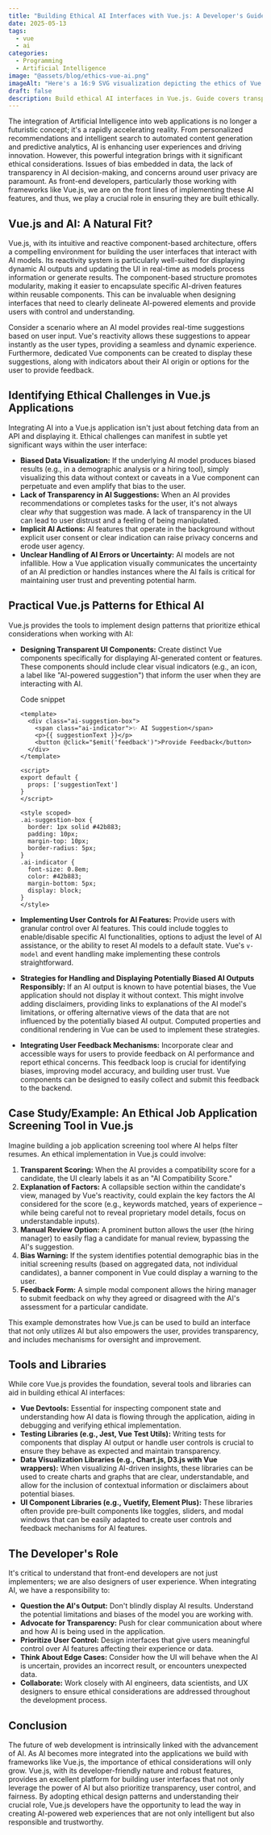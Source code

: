 ```yaml
---
title: "Building Ethical AI Interfaces with Vue.js: A Developer's Guide"
date: 2025-05-13
tags:
  - vue
  - ai
categories:
  - Programming
  - Artificial Intelligence
image: "@assets/blog/ethics-vue-ai.png"
imageAlt: "Here's a 16:9 SVG visualization depicting the ethics of Vue.js with AI. The image visually connects the two technologies while highlighting their shared ethical values and principles."
draft: false
description: Build ethical AI interfaces in Vue.js. Guide covers transparency, user controls, bias handling in the UI. Build responsible AI applications.
---
```

The integration of Artificial Intelligence into web applications is no longer a futuristic concept; it's a rapidly accelerating reality. From personalized recommendations and intelligent search to automated content generation and predictive analytics, AI is enhancing user experiences and driving innovation. However, this powerful integration brings with it significant ethical considerations. Issues of bias embedded in data, the lack of transparency in AI decision-making, and concerns around user privacy are paramount. As front-end developers, particularly those working with frameworks like Vue.js, we are on the front lines of implementing these AI features, and thus, we play a crucial role in ensuring they are built ethically.

## Vue.js and AI: A Natural Fit?

Vue.js, with its intuitive and reactive component-based architecture, offers a compelling environment for building the user interfaces that interact with AI models. Its reactivity system is particularly well-suited for displaying dynamic AI outputs and updating the UI in real-time as models process information or generate results. The component-based structure promotes modularity, making it easier to encapsulate specific AI-driven features within reusable components. This can be invaluable when designing interfaces that need to clearly delineate AI-powered elements and provide users with control and understanding.

Consider a scenario where an AI model provides real-time suggestions based on user input. Vue's reactivity allows these suggestions to appear instantly as the user types, providing a seamless and dynamic experience. Furthermore, dedicated Vue components can be created to display these suggestions, along with indicators about their AI origin or options for the user to provide feedback.

## Identifying Ethical Challenges in Vue.js Applications

Integrating AI into a Vue.js application isn't just about fetching data from an API and displaying it. Ethical challenges can manifest in subtle yet significant ways within the user interface:

- **Biased Data Visualization:** If the underlying AI model produces biased results (e.g., in a demographic analysis or a hiring tool), simply visualizing this data without context or caveats in a Vue component can perpetuate and even amplify that bias to the user.
- **Lack of Transparency in AI Suggestions:** When an AI provides recommendations or completes tasks for the user, it's not always clear _why_ that suggestion was made. A lack of transparency in the UI can lead to user distrust and a feeling of being manipulated.
- **Implicit AI Actions:** AI features that operate in the background without explicit user consent or clear indication can raise privacy concerns and erode user agency.
- **Unclear Handling of AI Errors or Uncertainty:** AI models are not infallible. How a Vue application visually communicates the uncertainty of an AI prediction or handles instances where the AI fails is critical for maintaining user trust and preventing potential harm.

## Practical Vue.js Patterns for Ethical AI

Vue.js provides the tools to implement design patterns that prioritize ethical considerations when working with AI:

- **Designing Transparent UI Components:** Create distinct Vue components specifically for displaying AI-generated content or features. These components should include clear visual indicators (e.g., an icon, a label like "AI-powered suggestion") that inform the user when they are interacting with AI.
    
    Code snippet
    
    ```
    <template>
      <div class="ai-suggestion-box">
        <span class="ai-indicator">✨ AI Suggestion</span>
        <p>{{ suggestionText }}</p>
        <button @click="$emit('feedback')">Provide Feedback</button>
      </div>
    </template>
    
    <script>
    export default {
      props: ['suggestionText']
    }
    </script>
    
    <style scoped>
    .ai-suggestion-box {
      border: 1px solid #42b883;
      padding: 10px;
      margin-top: 10px;
      border-radius: 5px;
    }
    .ai-indicator {
      font-size: 0.8em;
      color: #42b883;
      margin-bottom: 5px;
      display: block;
    }
    </style>
    ```
    
- **Implementing User Controls for AI Features:** Provide users with granular control over AI features. This could include toggles to enable/disable specific AI functionalities, options to adjust the level of AI assistance, or the ability to reset AI models to a default state. Vue's `v-model` and event handling make implementing these controls straightforward.
- **Strategies for Handling and Displaying Potentially Biased AI Outputs Responsibly:** If an AI output is known to have potential biases, the Vue application should not display it without context. This might involve adding disclaimers, providing links to explanations of the AI model's limitations, or offering alternative views of the data that are not influenced by the potentially biased AI output. Computed properties and conditional rendering in Vue can be used to implement these strategies.
- **Integrating User Feedback Mechanisms:** Incorporate clear and accessible ways for users to provide feedback on AI performance and report ethical concerns. This feedback loop is crucial for identifying biases, improving model accuracy, and building user trust. Vue components can be designed to easily collect and submit this feedback to the backend.

## Case Study/Example: An Ethical Job Application Screening Tool in Vue.js

Imagine building a job application screening tool where AI helps filter resumes. An ethical implementation in Vue.js could involve:

1. **Transparent Scoring:** When the AI provides a compatibility score for a candidate, the UI clearly labels it as an "AI Compatibility Score."
2. **Explanation of Factors:** A collapsible section within the candidate's view, managed by Vue's reactivity, could explain the key factors the AI considered for the score (e.g., keywords matched, years of experience – while being careful not to reveal proprietary model details, focus on understandable inputs).
3. **Manual Review Option:** A prominent button allows the user (the hiring manager) to easily flag a candidate for manual review, bypassing the AI's suggestion.
4. **Bias Warning:** If the system identifies potential demographic bias in the initial screening results (based on aggregated data, not individual candidates), a banner component in Vue could display a warning to the user.
5. **Feedback Form:** A simple modal component allows the hiring manager to submit feedback on why they agreed or disagreed with the AI's assessment for a particular candidate.

This example demonstrates how Vue.js can be used to build an interface that not only utilizes AI but also empowers the user, provides transparency, and includes mechanisms for oversight and improvement.

## Tools and Libraries

While core Vue.js provides the foundation, several tools and libraries can aid in building ethical AI interfaces:

- **Vue Devtools:** Essential for inspecting component state and understanding how AI data is flowing through the application, aiding in debugging and verifying ethical implementation.
- **Testing Libraries (e.g., Jest, Vue Test Utils):** Writing tests for components that display AI output or handle user controls is crucial to ensure they behave as expected and maintain transparency.
- **Data Visualization Libraries (e.g., Chart.js, D3.js with Vue wrappers):** When visualizing AI-driven insights, these libraries can be used to create charts and graphs that are clear, understandable, and allow for the inclusion of contextual information or disclaimers about potential biases.
- **UI Component Libraries (e.g., Vuetify, Element Plus):** These libraries often provide pre-built components like toggles, sliders, and modal windows that can be easily adapted to create user controls and feedback mechanisms for AI features.

## The Developer's Role

It's critical to understand that front-end developers are not just implementers; we are also designers of user experience. When integrating AI, we have a responsibility to:

- **Question the AI's Output:** Don't blindly display AI results. Understand the potential limitations and biases of the model you are working with.
- **Advocate for Transparency:** Push for clear communication about where and how AI is being used in the application.
- **Prioritize User Control:** Design interfaces that give users meaningful control over AI features affecting their experience or data.
- **Think About Edge Cases:** Consider how the UI will behave when the AI is uncertain, provides an incorrect result, or encounters unexpected data.
- **Collaborate:** Work closely with AI engineers, data scientists, and UX designers to ensure ethical considerations are addressed throughout the development process.

## Conclusion

The future of web development is intrinsically linked with the advancement of AI. As AI becomes more integrated into the applications we build with frameworks like Vue.js, the importance of ethical considerations will only grow. Vue.js, with its developer-friendly nature and robust features, provides an excellent platform for building user interfaces that not only leverage the power of AI but also prioritize transparency, user control, and fairness. By adopting ethical design patterns and understanding their crucial role, Vue.js developers have the opportunity to lead the way in creating AI-powered web experiences that are not only intelligent but also responsible and trustworthy.